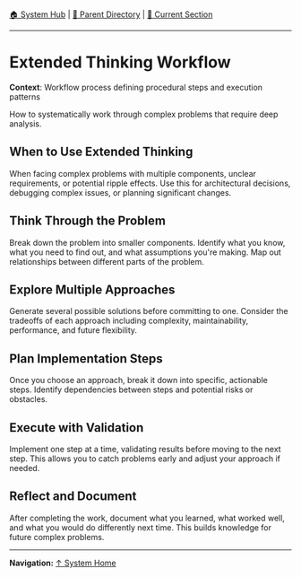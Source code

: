 [🏠 System Hub](../INDEX.md) | [📁 Parent Directory](./) | [📖 Current Section](#)

---

# Extended Thinking Workflow

**Context**: Workflow process defining procedural steps and execution patterns


How to systematically work through complex problems that require deep analysis.

## When to Use Extended Thinking

When facing complex problems with multiple components, unclear requirements, or potential ripple effects. Use this for architectural decisions, debugging complex issues, or planning significant changes.

## Think Through the Problem

Break down the problem into smaller components. Identify what you know, what you need to find out, and what assumptions you're making. Map out relationships between different parts of the problem.

## Explore Multiple Approaches

Generate several possible solutions before committing to one. Consider the tradeoffs of each approach including complexity, maintainability, performance, and future flexibility.

## Plan Implementation Steps

Once you choose an approach, break it down into specific, actionable steps. Identify dependencies between steps and potential risks or obstacles.

## Execute with Validation

Implement one step at a time, validating results before moving to the next step. This allows you to catch problems early and adjust your approach if needed.

## Reflect and Document

After completing the work, document what you learned, what worked well, and what you would do differently next time. This builds knowledge for future complex problems.

---
**Navigation:** [↑ System Home](../INDEX.md)
